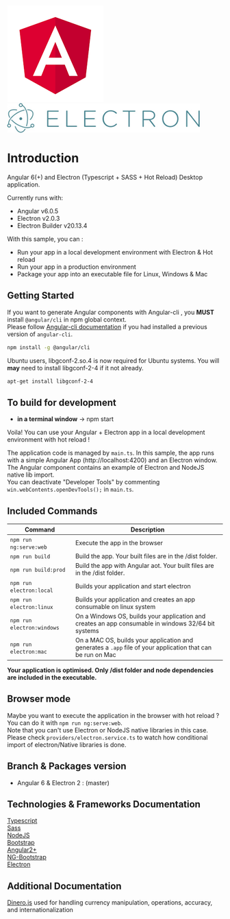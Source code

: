 [![Angular Logo](./logo-angular.jpg)](https://angular.io/) [![Electron Logo](./logo-electron.jpg)](https://electron.atom.io/)

# Introduction

Angular 6(+) and Electron (Typescript + SASS + Hot Reload) Desktop application.

Currently runs with:

- Angular v6.0.5
- Electron v2.0.3
- Electron Builder v20.13.4

With this sample, you can :

- Run your app in a local development environment with Electron & Hot reload
- Run your app in a production environment
- Package your app into an executable file for Linux, Windows & Mac

## Getting Started

If you want to generate Angular components with Angular-cli , you **MUST** install `@angular/cli` in npm global context.  
Please follow [Angular-cli documentation](https://github.com/angular/angular-cli) if you had installed a previous version of `angular-cli`.

``` bash
npm install -g @angular/cli
```
Ubuntu users, libgconf-2.so.4 is now required for Ubuntu systems. You will **may** need to install libgconf-2-4 if it not already.
``` bash
apt-get install libgconf-2-4
```

## To build for development

- **in a terminal window** -> npm start  

Voila! You can use your Angular + Electron app in a local development environment with hot reload !

The application code is managed by `main.ts`. In this sample, the app runs with a simple Angular App (http://localhost:4200) and an Electron window.  
The Angular component contains an example of Electron and NodeJS native lib import.  
You can deactivate "Developer Tools" by commenting `win.webContents.openDevTools();` in `main.ts`.

## Included Commands

|Command|Description|
|--|--|
|`npm run ng:serve:web`| Execute the app in the browser |
|`npm run build`| Build the app. Your built files are in the /dist folder. |
|`npm run build:prod`| Build the app with Angular aot. Your built files are in the /dist folder. |
|`npm run electron:local`| Builds your application and start electron
|`npm run electron:linux`| Builds your application and creates an app consumable on linux system |
|`npm run electron:windows`| On a Windows OS, builds your application and creates an app consumable in windows 32/64 bit systems |
|`npm run electron:mac`|  On a MAC OS, builds your application and generates a `.app` file of your application that can be run on Mac |

**Your application is optimised. Only /dist folder and node dependencies are included in the executable.**

## Browser mode

Maybe you want to execute the application in the browser with hot reload ? You can do it with `npm run ng:serve:web`.  
Note that you can't use Electron or NodeJS native libraries in this case. Please check `providers/electron.service.ts` to watch how conditional import of electron/Native libraries is done.

## Branch & Packages version
- Angular 6 & Electron 2 : (master)

## Technologies & Frameworks Documentation
[Typescript](https://www.typescriptlang.org/docs/home.html)<br/>
[Sass](https://sass-lang.com/guide)<br/>
[NodeJS](https://nodejs.org/en/docs/)<br/>
[Bootstrap](http://getbootstrap.com/docs/4.1/getting-started/introduction/)<br/>
[Angular2+](https://angular.io/docs)<br/>
[NG-Bootstrap](https://ng-bootstrap.github.io/#/home)<br/>
[Electron](https://electronjs.org/docs)

## Additional Documentation
[Dinero.js](https://sarahdayan.github.io/dinero.js/module-Dinero.html) used for handling currency manipulation, operations, accuracy, and internationalization<br/>
